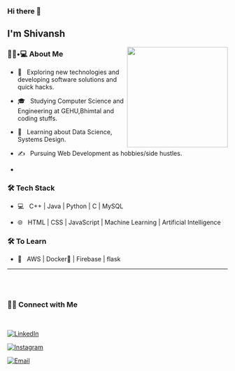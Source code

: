 ### Hi there 👋<h2> I'm Shivansh</h2>

<img align='right' src="https://drive.google.com/file/d/1sOMKqJ6vxGyJa4JoaV76AN04m_vS13Au/view?usp=sharing.gif" width="230">

<h3> 👨🏻•💻 About Me </h3>



- 🤔 &nbsp; Exploring new technologies and developing software solutions and quick hacks.

- 🎓 &nbsp; Studying Computer Science and Engineering at GEHU,Bhimtal and coding stuffs.

- 🌱 &nbsp; Learning about Data Science, Systems Design.

- ✍️ &nbsp; Pursuing Web Development as hobbies/side hustles.
- 

<h3>🛠 Tech Stack</h3>

- 💻 &nbsp; C++ | Java | Python | C | MySQL

- 🌐 &nbsp; HTML | CSS | JavaScript | Machine Learning | Artificial Intelligence

<!--

- 🛢 &nbsp; MySQL | MongoDB

- 🔧 &nbsp; Git | Markdown | Selenium | Tidyverse

- 🖥 &nbsp; Illustrator| Photoshop | InDesign

-->
<h3>🛠 To Learn</h3>

- 🔧 &nbsp; AWS | Docker🐳 | Firebase | flask

<hr>
<br/><br/>

<h3> 🤝🏻 Connect with Me </h3>

<br>

<p align="center">


<a href="https://www.linkedin.com/in/shivanshdubeyy/"><img alt="LinkedIn" src="https://img.shields.io/badge/LinkedIn-Shivansh%20Dubey-blue?style=flat-square&logo=linkedin"></a>

<a href="https://www.instagram.com/shivanshbdueyy/"><img alt="Instagram" src="https://img.shields.io/badge/Instagram-shivanshbdueyy-black?style=flat-square&logo=instagram"></a>

<a href="mailto:shivanshdubey280@gmail.com"><img alt="Email" src="https://img.shields.io/badge/Email-shivanshbubey280@gmail.com-blue?style=flat-square&logo=gmail"></a>

</p>






